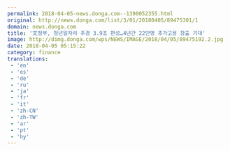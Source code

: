 ```yaml
---
permalink: 2018-04-05-news.donga.com--1390052355.html
original: http://news.donga.com/list/3/01/20180405/89475301/1
domain: news.donga.com
title: '文정부, 청년일자리 추경 3.9조 편성…4년간 22만명 추가고용 창출 기대'
image: http://dimg.donga.com/wps/NEWS/IMAGE/2018/04/05/89475192.2.jpg
date: 2018-04-05 05:15:22
category: finance
translations: 
 - 'en'
 - 'es'
 - 'de'
 - 'ru'
 - 'ja'
 - 'fr'
 - 'it'
 - 'zh-CN'
 - 'zh-TW'
 - 'ar'
 - 'pt'
 - 'hy'
---
```


